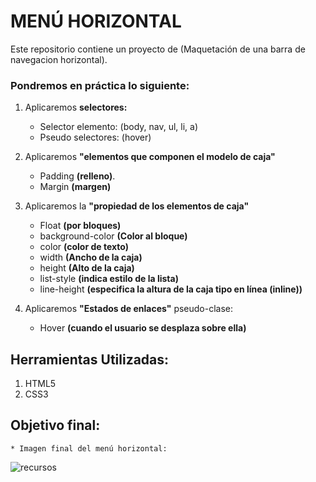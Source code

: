 # MENÚ HORIZONTAL
Este repositorio contiene un proyecto de (Maquetación de una barra de navegacion horizontal).

### Pondremos en práctica lo siguiente:
1. Aplicaremos **selectores:**
    * Selector elemento: (body, nav, ul, li, a)
    * Pseudo selectores: (hover)

2. Aplicaremos __"elementos que componen el modelo de caja"__
    * Padding **(relleno)**.
    * Margin **(margen)**

3. Aplicaremos la __"propiedad de los elementos de caja"__
    * Float **(por bloques)**
    * background-color **(Color al bloque)**
    * color **(color de texto)**
    * width **(Ancho de la caja)**
    * height **(Alto de la caja)**
    * list-style **(indica estilo de la lista)**
    * line-height **(especifica la altura de la caja tipo en línea (inline))**

4. Aplicaremos __"Estados de enlaces"__ pseudo-clase:
    * Hover **(cuando el usuario se desplaza sobre ella)**

## Herramientas Utilizadas:
1. HTML5
2. CSS3

## Objetivo final:
    * Imagen final del menú horizontal:

![recursos](assets/imgs/menu-horizonal.png)
